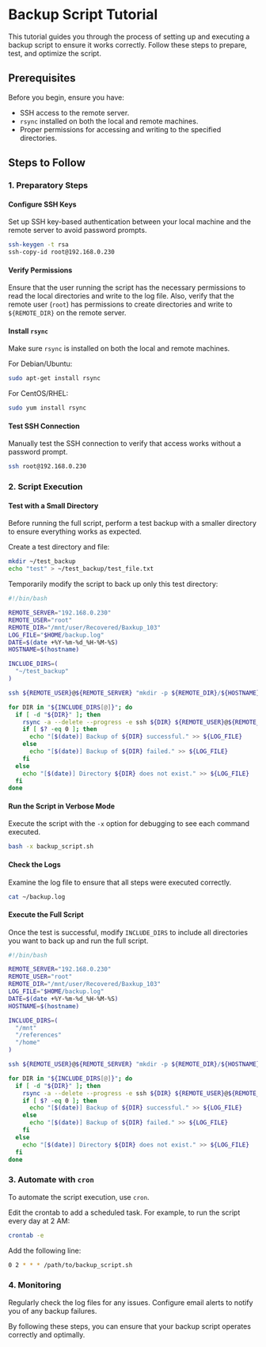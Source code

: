 
# Backup Script Tutorial

This tutorial guides you through the process of setting up and executing a backup script to ensure it works correctly. Follow these steps to prepare, test, and optimize the script.

## Prerequisites

Before you begin, ensure you have:

- SSH access to the remote server.
- `rsync` installed on both the local and remote machines.
- Proper permissions for accessing and writing to the specified directories.

## Steps to Follow

### 1. Preparatory Steps

#### Configure SSH Keys

Set up SSH key-based authentication between your local machine and the remote server to avoid password prompts.

```bash
ssh-keygen -t rsa
ssh-copy-id root@192.168.0.230
```

#### Verify Permissions

Ensure that the user running the script has the necessary permissions to read the local directories and write to the log file. Also, verify that the remote user (`root`) has permissions to create directories and write to `${REMOTE_DIR}` on the remote server.

#### Install `rsync`

Make sure `rsync` is installed on both the local and remote machines.

For Debian/Ubuntu:
```bash
sudo apt-get install rsync
```

For CentOS/RHEL:
```bash
sudo yum install rsync
```

#### Test SSH Connection

Manually test the SSH connection to verify that access works without a password prompt.

```bash
ssh root@192.168.0.230
```

### 2. Script Execution

#### Test with a Small Directory

Before running the full script, perform a test backup with a smaller directory to ensure everything works as expected.

Create a test directory and file:
```bash
mkdir ~/test_backup
echo "test" > ~/test_backup/test_file.txt
```

Temporarily modify the script to back up only this test directory:
```bash
#!/bin/bash

REMOTE_SERVER="192.168.0.230"
REMOTE_USER="root"
REMOTE_DIR="/mnt/user/Recovered/Baxkup_103"
LOG_FILE="$HOME/backup.log"
DATE=$(date +%Y-%m-%d_%H-%M-%S)
HOSTNAME=$(hostname)

INCLUDE_DIRS=(
  "~/test_backup"
)

ssh ${REMOTE_USER}@${REMOTE_SERVER} "mkdir -p ${REMOTE_DIR}/${HOSTNAME}/${DATE}"

for DIR in "${INCLUDE_DIRS[@]}"; do
  if [ -d "${DIR}" ]; then
    rsync -a --delete --progress -e ssh ${DIR} ${REMOTE_USER}@${REMOTE_SERVER}:${REMOTE_DIR}/${HOSTNAME}/${DATE} &>> ${LOG_FILE}
    if [ $? -eq 0 ]; then
      echo "[$(date)] Backup of ${DIR} successful." >> ${LOG_FILE}
    else
      echo "[$(date)] Backup of ${DIR} failed." >> ${LOG_FILE}
    fi
  else
    echo "[$(date)] Directory ${DIR} does not exist." >> ${LOG_FILE}
  fi
done
```

#### Run the Script in Verbose Mode

Execute the script with the `-x` option for debugging to see each command executed.

```bash
bash -x backup_script.sh
```

#### Check the Logs

Examine the log file to ensure that all steps were executed correctly.

```bash
cat ~/backup.log
```

#### Execute the Full Script

Once the test is successful, modify `INCLUDE_DIRS` to include all directories you want to back up and run the full script.

```bash
#!/bin/bash

REMOTE_SERVER="192.168.0.230"
REMOTE_USER="root"
REMOTE_DIR="/mnt/user/Recovered/Baxkup_103"
LOG_FILE="$HOME/backup.log"
DATE=$(date +%Y-%m-%d_%H-%M-%S)
HOSTNAME=$(hostname)

INCLUDE_DIRS=(
  "/mnt"
  "/references"
  "/home"
)

ssh ${REMOTE_USER}@${REMOTE_SERVER} "mkdir -p ${REMOTE_DIR}/${HOSTNAME}/${DATE}"

for DIR in "${INCLUDE_DIRS[@]}"; do
  if [ -d "${DIR}" ]; then
    rsync -a --delete --progress -e ssh ${DIR} ${REMOTE_USER}@${REMOTE_SERVER}:${REMOTE_DIR}/${HOSTNAME}/${DATE} &>> ${LOG_FILE}
    if [ $? -eq 0 ]; then
      echo "[$(date)] Backup of ${DIR} successful." >> ${LOG_FILE}
    else
      echo "[$(date)] Backup of ${DIR} failed." >> ${LOG_FILE}
    fi
  else
    echo "[$(date)] Directory ${DIR} does not exist." >> ${LOG_FILE}
  fi
done
```

### 3. Automate with `cron`

To automate the script execution, use `cron`.

Edit the crontab to add a scheduled task. For example, to run the script every day at 2 AM:

```bash
crontab -e
```

Add the following line:
```bash
0 2 * * * /path/to/backup_script.sh
```

### 4. Monitoring

Regularly check the log files for any issues. Configure email alerts to notify you of any backup failures.

By following these steps, you can ensure that your backup script operates correctly and optimally.
